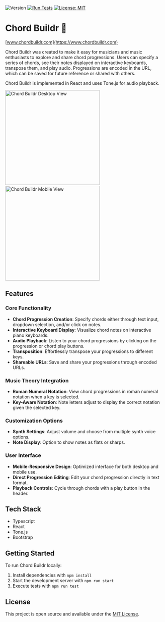 ![Version](https://img.shields.io/badge/version-1.8.1-blue)
[![Run Tests](https://github.com/jekrch/chord-buildr/actions/workflows/test_on_push.yml/badge.svg)](https://github.com/jekrch/chord-buildr/actions/workflows/test_on_push.yml)
[![License: MIT](https://img.shields.io/badge/License-MIT-yellow.svg)](https://opensource.org/licenses/MIT)

# Chord Buildr :musical_keyboard:

[www.chordbuildr.com](https://www.chordbuildr.com)

Chord Buildr was created to make it easy for musicians and music enthusiasts to explore and share chord progressions. Users can specify a series of chords, see their notes displayed on interactive keyboards, transpose them, and play audio. Progressions are encoded in the URL, which can be saved for future reference or shared with others.

Chord Buildr is implemented in React and uses Tone.js for audio playback.

<p float="left">
  <img height="300" src="https://user-images.githubusercontent.com/8173930/222991277-aff07c7d-4208-4609-b117-def1e096e328.png" alt="Chord Buildr Desktop View"/>
  &nbsp;&nbsp;&nbsp;
  <img height="300" src="https://github.com/user-attachments/assets/8bd80a63-2cdd-4fd7-8bd7-ea84425a3e92" alt="Chord Buildr Mobile View"/>
</p>

## Features

### Core Functionality
- **Chord Progression Creation**: Specify chords either through text input, dropdown selection, and/or click on notes.
- **Interactive Keyboard Display**: Visualize chord notes on interactive piano keyboards.
- **Audio Playback**: Listen to your chord progressions by clicking on the progression or chord play buttons.
- **Transposition**: Effortlessly transpose your progressions to different keys.
- **Shareable URLs**: Save and share your progressions through encoded URLs.

### Music Theory Integration
- **Roman Numeral Notation**: View chord progressions in roman numeral notation when a key is selected.
- **Key-Aware Notation**: Note letters adjust to display the correct notation given the selected key.

### Customization Options
- **Synth Settings**: Adjust volume and choose from multiple synth voice options.
- **Note Display**: Option to show notes as flats or sharps.

### User Interface
- **Mobile-Responsive Design**: Optimized interface for both desktop and mobile use.
- **Direct Progression Editing**: Edit your chord progression directly in text format.
- **Playback Controls**: Cycle through chords with a play button in the header.

## Tech Stack

- Typescript
- React
- Tone.js 
- Bootstrap 

## Getting Started

To run Chord Buildr locally:

1. Install dependencies with `npm install`
2. Start the development server with `npm run start`
3. Execute tests with `npm run test`

## License

This project is open source and available under the [MIT License](LICENSE).
